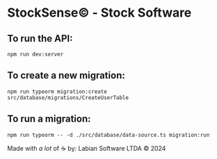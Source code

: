# StockSense&copy; - Stock Software

## To run the API:
```npm run dev:server```

## To create a new migration:
```npm run typeorm migration:create src/database/migrations/CreateUserTable```

## To run a migration:
```npm run typeorm -- -d ./src/database/data-source.ts migration:run```

Made with _a lot_ of ☕ by: Labian Software LTDA &copy; 2024
